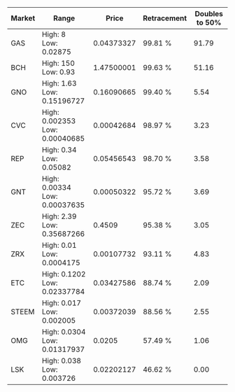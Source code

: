 | Market | Range | Price| Retracement | Doubles to 50% |
| --- | --- | --- | --- | --- |
| GAS | High: 8<br />Low: 0.02875 | 0.04373327 | 99.81 % | 91.79 |
| BCH | High: 150<br />Low: 0.93 | 1.47500001 | 99.63 % | 51.16 |
| GNO | High: 1.63<br />Low: 0.15196727 | 0.16090665 | 99.40 % | 5.54 |
| CVC | High: 0.002353<br />Low: 0.00040685 | 0.00042684 | 98.97 % | 3.23 |
| REP | High: 0.34<br />Low: 0.05082 | 0.05456543 | 98.70 % | 3.58 |
| GNT | High: 0.00334<br />Low: 0.00037635 | 0.00050322 | 95.72 % | 3.69 |
| ZEC | High: 2.39<br />Low: 0.35687266 | 0.4509 | 95.38 % | 3.05 |
| ZRX | High: 0.01<br />Low: 0.0004175 | 0.00107732 | 93.11 % | 4.83 |
| ETC | High: 0.1202<br />Low: 0.02337784 | 0.03427586 | 88.74 % | 2.09 |
| STEEM | High: 0.017<br />Low: 0.002005 | 0.00372039 | 88.56 % | 2.55 |
| OMG | High: 0.0304<br />Low: 0.01317937 | 0.0205 | 57.49 % | 1.06 |
| LSK | High: 0.038<br />Low: 0.003726 | 0.02202127 | 46.62 % | 0.00 |
